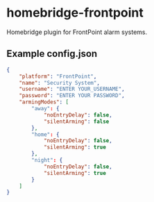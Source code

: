 # homebridge-frontpoint
Homebridge plugin for FrontPoint alarm systems.

## Example config.json

```json
{
    "platform": "FrontPoint",
    "name": "Security System",
    "username": "ENTER YOUR_USERNAME",
    "password": "ENTER YOUR PASSWORD",
    "armingModes": [
        "away": {
            "noEntryDelay": false,
            "silentArming": false
        },
        "home": {
            "noEntryDelay": false,
            "silentArming": true
        },
        "night": {
            "noEntryDelay": false,
            "silentArming": true
        }
    ]
}
```
